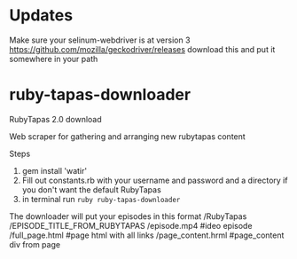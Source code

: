 # Updates
Make sure your selinum-webdriver is at version 3
https://github.com/mozilla/geckodriver/releases download this and put it somewhere in your path

# ruby-tapas-downloader
RubyTapas 2.0 download

Web scraper for gathering and arranging new rubytapas content

Steps

1. gem install 'watir'
2. Fill out constants.rb with your username and password and a directory if you don't want the default RubyTapas
3. in terminal run `ruby ruby-tapas-downloader`

The downloader will put your episodes in this format
 /RubyTapas
   /EPISODE_TITLE_FROM_RUBYTAPAS
     /episode.mp4       #ideo episode
     /full_page.html    #page html with all links
     /page_content.hrml #page_content div from page